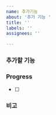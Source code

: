 ```yaml
---
name: 추가기능
about: '추가 기능 '
title: ''
labels: ''
assignees: ''

---
```


### 추가할 기능 
>

### Progress
- [ ] 

### 비고 
>
